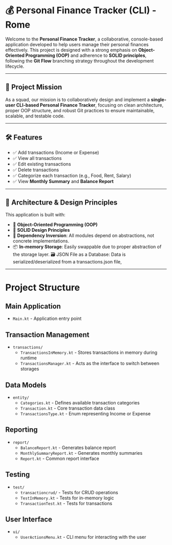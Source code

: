 # 💰 Personal Finance Tracker (CLI) - Rome

Welcome to the **Personal Finance Tracker**, a collaborative, console-based application developed to help users manage their personal finances effectively. This project is designed with a strong emphasis on **Object-Oriented Programming (OOP)** and adherence to **SOLID principles**, following the **Git Flow** branching strategy throughout the development lifecycle.

---

## 🎯 Project Mission

As a squad, our mission is to collaboratively design and implement a **single-user CLI-based Personal Finance Tracker**, focusing on clean architecture, proper OOP structure, and robust Git practices to ensure maintainable, scalable, and testable code.

---

## 🛠️ Features

- ✅ Add transactions (Income or Expense)
- ✅ View all transactions
- ✅ Edit existing transactions
- ✅ Delete transactions
- ✅ Categorize each transaction (e.g., Food, Rent, Salary)
- ✅ View **Monthly Summary** and **Balance Report**

---

## 🧱 Architecture & Design Principles

This application is built with:

- 🧩 **Object-Oriented Programming (OOP)**
- 📐 **SOLID Design Principles**
- 🔌 **Dependency Inversion**: All modules depend on abstractions, not concrete implementations.
- 📦 **In-memory Storage**: Easily swappable due to proper abstraction of the storage layer.
🗃️ JSON File as a Database: Data is serialized/deserialized from a transactions.json file,



---

# Project Structure

## Main Application
- `Main.kt` - Application entry point

## Transaction Management
- `transactions/`
  - `TransactionsInMemory.kt` - Stores transactions in memory during runtime
  - `TransactionsManager.kt` - Acts as the interface to switch between storages

## Data Models
- `entity/`
  - `Categories.kt` - Defines available transaction categories
  - `Transaction.kt` - Core transaction data class
  - `TransactionsType.kt` - Enum representing Income or Expense

## Reporting
- `report/`
  - `BalanceReport.kt` - Generates balance report
  - `MonthlySummaryReport.kt` - Generates monthly summaries
  - `Report.kt` - Common report interface

## Testing
- `test/`
  - `transactioncrud/` - Tests for CRUD operations
  - `TestInMemory.kt` -  Tests for in-memory logic
  - `TransactionTest.kt` - Tests for transactions

## User Interface
- `ui/`
  - `UserActionsMenu.kt` - CLI menu for interacting with the user
